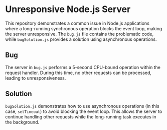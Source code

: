# Unresponsive Node.js Server

This repository demonstrates a common issue in Node.js applications where a long-running synchronous operation blocks the event loop, making the server unresponsive.  The `bug.js` file contains the problematic code, while `bugSolution.js` provides a solution using asynchronous operations.

## Bug

The server in `bug.js` performs a 5-second CPU-bound operation within the request handler.  During this time, no other requests can be processed, leading to unresponsiveness.

## Solution

`bugSolution.js` demonstrates how to use asynchronous operations (in this case, `setTimeout`) to avoid blocking the event loop.  This allows the server to continue handling other requests while the long-running task executes in the background.